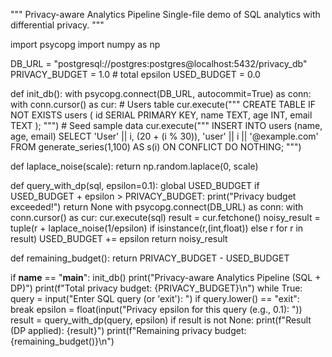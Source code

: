 """
Privacy-aware Analytics Pipeline
Single-file demo of SQL analytics with differential privacy.
"""

import psycopg
import numpy as np

DB_URL = "postgresql://postgres:postgres@localhost:5432/privacy_db"
PRIVACY_BUDGET = 1.0  # total epsilon
USED_BUDGET = 0.0

def init_db():
    with psycopg.connect(DB_URL, autocommit=True) as conn:
        with conn.cursor() as cur:
            # Users table
            cur.execute("""
            CREATE TABLE IF NOT EXISTS users (
                id SERIAL PRIMARY KEY,
                name TEXT,
                age INT,
                email TEXT
            );
            """)
            # Seed sample data
            cur.execute("""
            INSERT INTO users (name, age, email)
            SELECT 'User' || i, (20 + (i % 30)), 'user' || i || '@example.com'
            FROM generate_series(1,100) AS s(i)
            ON CONFLICT DO NOTHING;
            """)

def laplace_noise(scale):
    return np.random.laplace(0, scale)

def query_with_dp(sql, epsilon=0.1):
    global USED_BUDGET
    if USED_BUDGET + epsilon > PRIVACY_BUDGET:
        print("Privacy budget exceeded!")
        return None
    with psycopg.connect(DB_URL) as conn:
        with conn.cursor() as cur:
            cur.execute(sql)
            result = cur.fetchone()
            noisy_result = tuple(r + laplace_noise(1/epsilon) if isinstance(r,(int,float)) else r for r in result)
            USED_BUDGET += epsilon
            return noisy_result

def remaining_budget():
    return PRIVACY_BUDGET - USED_BUDGET

if __name__ == "__main__":
    init_db()
    print("Privacy-aware Analytics Pipeline (SQL + DP)")
    print(f"Total privacy budget: {PRIVACY_BUDGET}\n")
    while True:
        query = input("Enter SQL query (or 'exit'): ")
        if query.lower() == "exit":
            break
        epsilon = float(input("Privacy epsilon for this query (e.g., 0.1): "))
        result = query_with_dp(query, epsilon)
        if result is not None:
            print(f"Result (DP applied): {result}")
            print(f"Remaining privacy budget: {remaining_budget()}\n")
